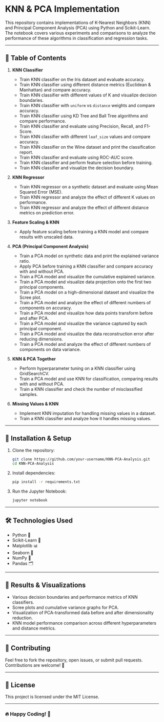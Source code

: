 
# KNN & PCA Implementation

This repository contains implementations of K-Nearest Neighbors (KNN) and Principal Component Analysis (PCA) using Python and Scikit-Learn. The notebook covers various experiments and comparisons to analyze the performance of these algorithms in classification and regression tasks.

---

## 📌 **Table of Contents**

1. **KNN Classifier**
   - Train KNN classifier on the Iris dataset and evaluate accuracy.
   - Train KNN classifier using different distance metrics (Euclidean & Manhattan) and compare accuracy.
   - Train KNN classifier with different values of K and visualize decision boundaries.
   - Train KNN classifier with `uniform` vs `distance` weights and compare accuracy.
   - Train KNN classifier using KD Tree and Ball Tree algorithms and compare performance.
   - Train KNN classifier and evaluate using Precision, Recall, and F1-Score.
   - Train KNN classifier with different `leaf_size` values and compare accuracy.
   - Train KNN classifier on the Wine dataset and print the classification report.
   - Train KNN classifier and evaluate using ROC-AUC score.
   - Train KNN classifier and perform feature selection before training.
   - Train KNN classifier and visualize the decision boundary.

2. **KNN Regressor**
   - Train KNN regressor on a synthetic dataset and evaluate using Mean Squared Error (MSE).
   - Train KNN regressor and analyze the effect of different K values on performance.
   - Train KNN regressor and analyze the effect of different distance metrics on prediction error.

3. **Feature Scaling & KNN**
   - Apply feature scaling before training a KNN model and compare results with unscaled data.

4. **PCA (Principal Component Analysis)**
   - Train a PCA model on synthetic data and print the explained variance ratio.
   - Apply PCA before training a KNN classifier and compare accuracy with and without PCA.
   - Train a PCA model and visualize the cumulative explained variance.
   - Train a PCA model and visualize data projection onto the first two principal components.
   - Train a PCA model on a high-dimensional dataset and visualize the Scree plot.
   - Train a PCA model and analyze the effect of different numbers of components on accuracy.
   - Train a PCA model and visualize how data points transform before and after PCA.
   - Train a PCA model and visualize the variance captured by each principal component.
   - Train a PCA model and visualize the data reconstruction error after reducing dimensions.
   - Train a PCA model and analyze the effect of different numbers of components on data variance.

5. **KNN & PCA Together**
   - Perform hyperparameter tuning on a KNN classifier using GridSearchCV.
   - Train a PCA model and use KNN for classification, comparing results with and without PCA.
   - Train a KNN classifier and check the number of misclassified samples.

6. **Missing Values & KNN**
   - Implement KNN imputation for handling missing values in a dataset.
   - Train a KNN classifier and analyze how it handles missing values.

---

## 📂 **Installation & Setup**

1. Clone the repository:
   ```sh
   git clone https://github.com/your-username/KNN-PCA-Analysis.git
   cd KNN-PCA-Analysis
   ```

2. Install dependencies:
   ```sh
   pip install -r requirements.txt
   ```

3. Run the Jupyter Notebook:
   ```sh
   jupyter notebook
   ```

---

## 🛠 **Technologies Used**
- Python 🐍
- Scikit-Learn 🤖
- Matplotlib 📊
- Seaborn 🎨
- NumPy 🔢
- Pandas 🗂

---

## 📌 **Results & Visualizations**
- Various decision boundaries and performance metrics of KNN classifiers.
- Scree plots and cumulative variance graphs for PCA.
- Visualization of PCA-transformed data before and after dimensionality reduction.
- KNN model performance comparison across different hyperparameters and distance metrics.

---

## 📢 **Contributing**
Feel free to fork the repository, open issues, or submit pull requests. Contributions are welcome! 🚀

---

## 📜 **License**
This project is licensed under the MIT License.

---

### 🔥 **Happy Coding! 🚀**


